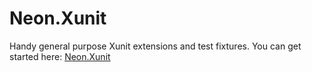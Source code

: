 ﻿Neon.Xunit
==========

Handy general purpose Xunit extensions and test fixtures.  You can get started here: [Neon.Xunit](https://doc.neonkube.com/Neon.Xunit-Overview.htm)

